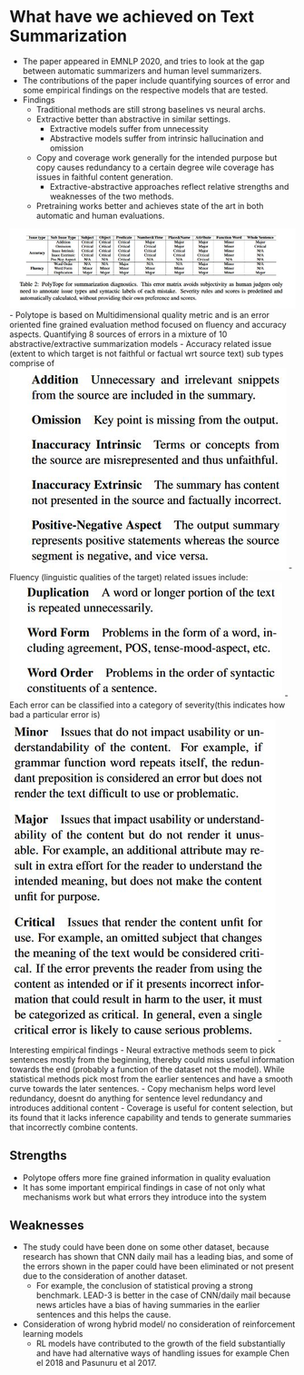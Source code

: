 # What have we achieved on Text Summarization
- The paper appeared in EMNLP 2020, and tries to look at the gap between automatic summarizers and human level summarizers.  
- The contributions of the paper include quantifying sources of error and some empirical findings on the respective models that are tested.
- Findings
    - Traditional methods are still strong baselines vs neural archs.
    - Extractive better than abstractive in similar settings. 
        - Extractive models suffer from unnecessity
        - Abstractive models suffer from intrinsic hallucination and omission
    - Copy and coverage work generally for the intended purpose but copy causes redundancy to a certain degree wile coverage has issues in faithful content generation. 
        - Extractive-abstractive approaches reflect relative strengths and weaknesses of the two methods.
    - Pretraining works better and achieves state of the art in both automatic and human evaluations.

<img src='../Images/polytope1.jpg'>
- Polytope is based on Multidimensional quality metric and is an error oriented fine grained evaluation method focused on fluency and accuracy aspects. Quantifying 8 sources of errors in a mixture of 10 abstractive/extractive summarization models
    - Accuracy related issue (extent to which target is not faithful or factual wrt source text) sub types comprise of 
    <img src='../Images/polytope2.jpg'>
    -  Fluency (linguistic qualities of the target) related issues include:
    <img src='../Images/polytope3.jpg'>
    - Each error can be classified into a category of severity(this indicates how bad a particular error is)
    <img src='../Images/polytope4.jpg'>
- Interesting empirical findings
    - Neural extractive methods seem to pick sentences mostly from the beginning, thereby could miss useful information towards the end (probably a function of the dataset not the model). While statistical methods pick most from the earlier sentences and have a smooth curve towards the later sentences.
    - Copy mechanism helps word level redundancy, doesnt do anything for sentence level redundancy and introduces additional content 
    - Coverage is useful for content selection, but its found that it lacks inference capability and tends to generate summaries that incorrectly combine contents. 

## Strengths
- Polytope offers more fine grained information in quality evaluation
- It has some important empirical findings in case of not only what mechanisms work but what errors they introduce into the system

## Weaknesses
- The study could have been done on some other dataset, because research has shown that CNN daily mail has a leading bias, and some of the errors shown in the paper could have been eliminated or not present due to the consideration of another dataset.
    - For example, the conclusion of statistical proving a strong benchmark. LEAD-3 is better in the case of CNN/daily mail because news articles have a bias of having summaries in the earlier sentences and this helps the cause. 
- Consideration of wrong hybrid model/ no consideration of reinforcement learning models
    - RL models have contributed to the growth of the field substantially and have had alternative ways of handling issues for example Chen el 2018 and Pasunuru et al 2017. 
    